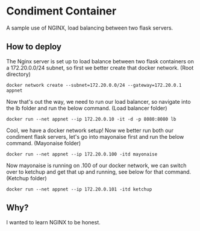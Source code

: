 # Condiment Container
A sample use of NGINX, load balancing between two flask servers.

## How to deploy
The Nginx server is set up to load balance between two flask containers on a 172.20.0.0/24 subnet, so first we better create that docker network. (Root directory)
```
docker network create --subnet=172.20.0.0/24 --gateway=172.20.0.1 appnet
```
Now that's out the way, we need to run our load balancer, so navigate into the lb folder and run the below command. (Load balancer folder)
```
docker run --net appnet --ip 172.20.0.10 -it -d -p 8080:8080 lb
```

Cool, we have a docker network setup! Now we better run both our condiment flask servers, let's go into mayonaise first and run the below command. (Mayonaise folder)
```
docker run --net appnet --ip 172.20.0.100 -itd mayonaise
```
Now mayonaise is running on .100 of our docker network, we can switch over to ketchup and get that up and running, see below for that command. (Ketchup folder)
```
docker run --net appnet --ip 172.20.0.101 -itd ketchup
```
## Why?
I wanted to learn NGINX to be honest. 
